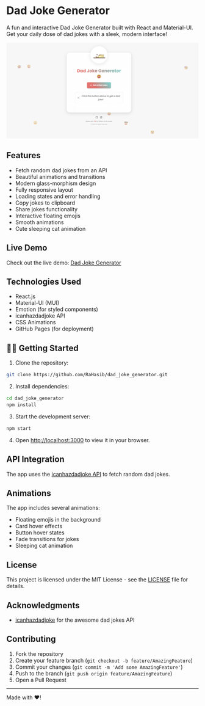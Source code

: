 # Dad Joke Generator

A fun and interactive Dad Joke Generator built with React and Material-UI. Get your daily dose of dad jokes with a sleek, modern interface!

![Dad Joke Generator](/src/Asset/Images/joke.png)

## Features

- Fetch random dad jokes from an API
- Beautiful animations and transitions
- Modern glass-morphism design
- Fully responsive layout
- Loading states and error handling
- Copy jokes to clipboard
- Share jokes functionality
- Interactive floating emojis
- Smooth animations
- Cute sleeping cat animation

## Live Demo

Check out the live demo: [Dad Joke Generator](https://rahasib.github.io/dad_joke_generator/)

## Technologies Used

- React.js
- Material-UI (MUI)
- Emotion (for styled components)
- icanhazdadjoke API
- CSS Animations
- GitHub Pages (for deployment)

## 🏃‍♂️ Getting Started

1. Clone the repository:

```bash
git clone https://github.com/RaHasib/dad_joke_generator.git
```

2. Install dependencies:

```bash
cd dad_joke_generator
npm install
```

3. Start the development server:

```bash
npm start
```

4. Open [http://localhost:3000](http://localhost:3000) to view it in your browser.


## API Integration

The app uses the [icanhazdadjoke API](https://icanhazdadjoke.com/api) to fetch random dad jokes. 

## Animations

The app includes several animations:
- Floating emojis in the background
- Card hover effects
- Button hover states
- Fade transitions for jokes
- Sleeping cat animation


## License

This project is licensed under the MIT License - see the [LICENSE](LICENSE) file for details.

## Acknowledgments

- [icanhazdadjoke](https://icanhazdadjoke.com/) for the awesome dad jokes API


## Contributing

1. Fork the repository
2. Create your feature branch (`git checkout -b feature/AmazingFeature`)
3. Commit your changes (`git commit -m 'Add some AmazingFeature'`)
4. Push to the branch (`git push origin feature/AmazingFeature`)
5. Open a Pull Request

---
Made with ❤️!
